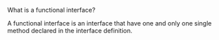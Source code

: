 What is a functional interface?

 A functional interface is an interface that have one and only one single method declared in the interface definition.
